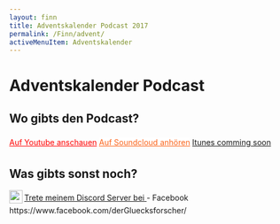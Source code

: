 ```yaml
---
layout: finn
title: Adventskalender Podcast 2017
permalink: /Finn/advent/
activeMenuItem: Adventskalender
---
```


# Adventskalender Podcast

## Wo gibts den Podcast?

<style>
.lhfix {
    line-height: 2;    
}
.btn-soundcloud {
    color: #FA6218;
    background: white;
    border-color:  #FF3802;
}
.btn-soundcloud > .fa{
    background: linear-gradient(to bottom, #ff9531 0%,#ff8629 20%,#ff6d1d 43%,#f75a14 57%,#ff4d0d 71%,#ff3601 100%); 
    color:transparent;
    -webkit-background-clip: text;
    background-clip: text;
}
.btn-soundcloud:hover {
    color: white;
    background: #FA6218;
    border-color: #FF3802
}
.btn-soundcloud.focus,.btn-yt:focus {
    box-shadow: 0 0 0 3px rgba(255,56,2,.5)
}
.btn-soundcloud.active,.btn-soundcloud:active,.show>.btn-soundcloud.dropdown-toggle {
    color: white;
    background-color: #FA6218;
    border-color: #FA6218
}

.btn-yt {
    color: #FF0000;
    background-color: transparent;
    background-image: none;
    border-color:  #FF0000;
}
.btn-yt:hover {
    color: #fff;
    background-color: #FF0000;
    border-color: #FF0000
}
.btn-yt.focus,.btn-yt:focus {
    box-shadow: 0 0 0 3px rgba(220,53,69,.5)
}
.btn-yt.active,.btn-yt:active,.show>.btn-yt.dropdown-toggle {
    color: #fff;
    background-color: #dc3545;
    border-color: #dc3545
}
</style>

<a class="btn btn-yt lhfix" role="button" href="https://www.youtube.com/channel/UCEnE4GAcNjJGxf9TwfdZdKQ">
  <i class="fa fa-youtube-play fa-2x pull-left"></i> Auf Youtube anschauen</a>
  
<a class="btn btn-outline btn-soundcloud lhfix" role="button" href="https://soundcloud.com/finn-n-koenig-der-gluecksforscher">
  <i class="fa fa-soundcloud  fa-2x pull-left"></i> Auf Soundcloud anhören</a>
  
<a class="btn btn-outline-dark lhfix" role="button" href="#">
  <i class="fa fa-podcast fa-2x pull-left" style="color:#FF0000"></i>Itunes comming soon</a>

## Was gibts sonst noch?
<a role="button" class="btn btn-outline-light lhfix" href="https://discord.gg/4uvMJJ3">
    <img src="https://discordapp.com/assets/f8389ca1a741a115313bede9ac02e2c0.svg" align="left" height="24" width="24" >
    Trete meinem Discord Server bei
</a>
- Facebook https://www.facebook.com/derGluecksforscher/
